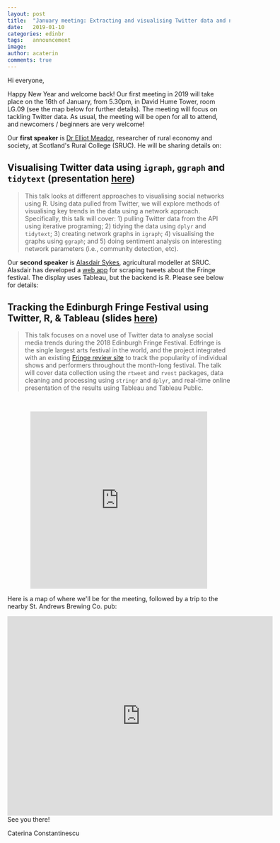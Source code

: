 ```yaml
---
layout: post
title:  "January meeting: Extracting and visualising Twitter data and networks"
date:   2019-01-10
categories: edinbr
tags:   announcement
image:
author: acaterin
comments: true
---
```




Hi everyone,
<br/>

Happy New Year and welcome back! Our first meeting in 2019 will take place on the 16th of January, from 5.30pm, in David Hume Tower, room LG.09 (see the map below for further details). The meeting will focus on tackling Twitter data. As usual, the meeting will be open for all to attend, and newcomers / beginners are very welcome!

Our **first speaker** is [Dr Elliot Meador](https://www.sruc.ac.uk/emeador), researcher of rural economy and society, at Scotland's Rural College (SRUC). He will be sharing details on:

## Visualising Twitter data using `igraph`, `ggraph` and `tidytext` (presentation [here](https://htmlpreview.github.io/?https://github.com/EdinbR/edinbr-talks/blob/master/2019-01-16/ElliotMeador_EdinR_stripped.html?raw=true))

>This talk looks at different approaches to visualising social networks using R. Using data pulled from Twitter, we will explore methods of visualising key trends in the data using a network approach. Specifically, this talk will cover: 1) pulling Twitter data from the API using iterative programing; 2) tidying the data using `dplyr` and `tidytext`; 3) creating network graphs in `igraph`; 4) visualising the graphs using `ggraph`; and 5) doing sentiment analysis on interesting network parameters (i.e., community detection, etc).


Our **second speaker** is [Alasdair Sykes](https://www.sruc.ac.uk/asykes), agricultural modeller at SRUC. Alasdair has developed a [web app](https://www.fringebiscuit.com/trends-landing-page) for scraping tweets about the Fringe festival. The display uses Tableau, but the backend is R. Please see below for details:

## Tracking the Edinburgh Fringe Festival using Twitter, R, & Tableau (slides [here](https://github.com/EdinbR/edinbr-talks/raw/master/2019-01-16/Alasdair%20Sykes%20-%20Fringebiscuit%20presentation%20v1%20(no%20tokens).pptx))

>This talk focuses on a novel use of Twitter data to analyse social media trends during the 2018 Edinburgh Fringe Festival. Edfringe is the single largest arts festival in the world, and the project integrated with an existing [Fringe review site](https://www.fringebiscuit.com/trends-landing-page/) to track the popularity of individual shows and performers throughout the month-long festival. The talk will cover data collection using the `rtweet` and `rvest` packages, data cleaning and processing using `stringr` and `dplyr`, and real-time online presentation of the results using Tableau and Tableau Public.




<br/>

<p align="center"><iframe src="http://meetu.ps/3jwlVm" width="400" height="400" frameborder="0"></iframe></p>


Here is a map of where we'll be for the meeting, followed by a trip to the nearby St. Andrews Brewing Co. pub:

<iframe src="https://www.google.com/maps/embed?pb=!1m18!1m12!1m3!1d2234.356198019003!2d-3.1887611839617476!3d55.94319798475859!2m3!1f0!2f0!3f0!3m2!1i1024!2i768!4f13.1!3m3!1m2!1s0x4887c783a3730bcb%3A0x8b232656b3b16a57!2sDavid+Hume+Tower%2C+The+University+of+Edinburgh!5e0!3m2!1sen!2suk!4v1541810383375" width="600" height="450" frameborder="0" style="border:0" allowfullscreen></iframe>

<br/>
See you there!

Caterina Constantinescu
